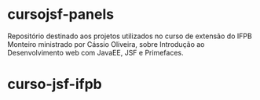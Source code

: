 # cursojsf-panels
Repositório destinado aos projetos utilizados no curso de extensão do IFPB Monteiro ministrado por Cássio Oliveira, sobre Introdução ao Desenvolvimento web com JavaEE, JSF e Primefaces.
# curso-jsf-ifpb
